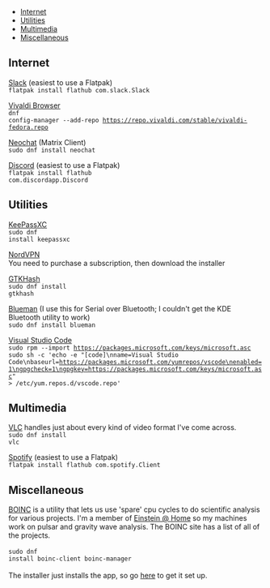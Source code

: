 - [Internet](#internet)
- [Utilities](#utilities)
- [Multimedia](#multimedia)
- [Miscellaneous](#miscellaneous)


## Internet
[Slack](https://slack.com/) (easiest to use a Flatpak)<br>
<code>flatpak install flathub com.slack.Slack</code>



[Vivaldi Browser](https://vivaldi.com/)<br>
  <code>dnf config-manager --add-repo https://repo.vivaldi.com/stable/vivaldi-fedora.repo
  </code>


[Neochat](https://apps.kde.org/neochat/) (Matrix Client)<br>
<code>sudo dnf install neochat</code>

[Discord](https://discord.com/) (easiest to use a Flatpak)<br>
  <code>flatpak install flathub com.discordapp.Discord</code>


## Utilities
[KeePassXC](https://keepassxc.org/)<br><code>sudo dnf install keepassxc</code><br>
  
[NordVPN](https://nordvpn.com/)<br>
  You need to purchase a subscription, then download the installer

[GTKHash](https://gtkhash.org/)<br>
  <code>sudo dnf install gtkhash</code>

[Blueman](https://github.com/blueman-project/blueman) (I use this for Serial over Bluetooth; I couldn't get the KDE Bluetooth utility to work)<br><code>sudo dnf install blueman</code>

[Visual Studio Code](https://code.visualstudio.com/)<br>
  <code>sudo rpm --import https://packages.microsoft.com/keys/microsoft.asc
sudo sh -c 'echo -e "[code]\nname=Visual Studio Code\nbaseurl=https://packages.microsoft.com/yumrepos/vscode\nenabled=1\ngpgcheck=1\ngpgkey=https://packages.microsoft.com/keys/microsoft.asc" > /etc/yum.repos.d/vscode.repo'</code>


## Multimedia
[VLC](https://www.videolan.org/vlc/) handles just about every kind of video format I've come across.<br>
<code>sudo dnf install vlc</code>
  
[Spotify](www.spotify.com) (easiest to use a Flatpak)<br>
<code>flatpak install flathub com.spotify.Client</code>

## Miscellaneous
[BOINC](https://boinc.berkeley.edu/) is a utility that lets us use 'spare' cpu cycles to do scientific analysis for various projects. I'm a member of [Einstein @ Home](https://einsteinathome.org/) so my machines work on pulsar and gravity wave analysis. The BOINC site has a list of all of the projects.<br><br>
<code>sudo dnf install boinc-client boinc-manager</code><br><br>
The installer just installs the app, so go [here](https://boinc.berkeley.edu/wiki/Installing_BOINC_on_Fedora) to get it set up.
